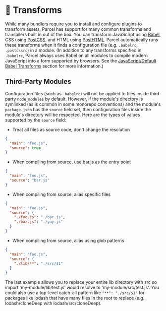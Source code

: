 # 🐠 Transforms

While many bundlers require you to install and configure plugins to transform assets, Parcel has support for many common transforms and transpilers built in out of the box. You can transform JavaScript using [Babel](https://babeljs.io), CSS using [PostCSS](http://postcss.org), and HTML using [PostHTML](https://github.com/posthtml/posthtml). Parcel automatically runs these transforms when it finds a configuration file (e.g. `.babelrc`, `.postcssrc`) in a module. (In addition to any transforms specified in `.babelrc`, Parcel always uses Babel on all modules to compile modern JavaScript into a form supported by browsers. See the [JavaScript/Default Babel Transforms](javascript.html#default-babel-transforms) section for more information.)

## Third-Party Modules

Configuration files (such as `.babelrc`) will not be applied to files inside third-party `node_modules` by default. However, if the module's directory is symlinked (as is common in some monorepo conventions) and the module's `package.json` has the `source` field set, then configuration files inside the module's directory will be respected. Here are the types of values supported by the `source` field:

- Treat all files as source code, don't change the resolution

```json
{
  "main": "foo.js",
  "source": true
}
```

- When compiling from source, use bar.js as the entry point

```json
{
  "main": "foo.js",
  "source": "bar.js"
}
```

- When compiling from source, alias specific files

```json
{
  "main": "foo.js",
  "source": {
    "./foo.js": "./bar.js",
    "./baz.js": "./yay.js"
  }
}
```

- When compiling from source, alias using glob patterns

```json
{
  "main": "foo.js",
  "source": {
    "./lib/**": "./src/$1"
  }
}
```

The last example allows you to replace your entire lib directory with src so import 'my-module/lib/test.js' would resolve to 'my-module/src/test.js'. You could also use a top-level catch-all pattern like `"**": "./src/$1"` for packages like lodash that have many files in the root to replace (e.g. lodash/cloneDeep with lodash/src/cloneDeep).
